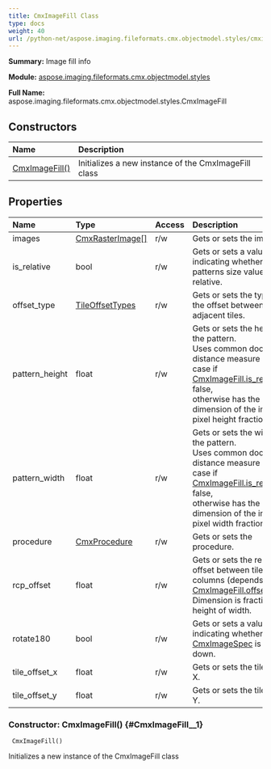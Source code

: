 ```yaml
---
title: CmxImageFill Class
type: docs
weight: 40
url: /python-net/aspose.imaging.fileformats.cmx.objectmodel.styles/cmximagefill/
---
```


**Summary:** Image fill info

**Module:** [aspose.imaging.fileformats.cmx.objectmodel.styles](/imaging/python-net/aspose.imaging.fileformats.cmx.objectmodel.styles/)

**Full Name:** aspose.imaging.fileformats.cmx.objectmodel.styles.CmxImageFill

## **Constructors**
| **Name** | **Description** |
| :- | :- |
| [CmxImageFill()](#CmxImageFill__1) | Initializes a new instance of the CmxImageFill class |
## **Properties**
| **Name** | **Type** | **Access** | **Description** |
| :- | :- | :- | :- |
| images | [CmxRasterImage[]](/imaging/python-net/aspose.imaging.fileformats.cmx.objectmodel.specs/cmxrasterimage/) | r/w | Gets or sets the images. |
| is_relative | bool | r/w | Gets or sets a value indicating whether patterns size values is relative. |
| offset_type | [TileOffsetTypes](/imaging/python-net/aspose.imaging.fileformats.cmx.objectmodel.enums/tileoffsettypes/) | r/w | Gets or sets the type of the offset between adjacent tiles. |
| pattern_height | float | r/w | Gets or sets the height of the pattern.<br/>            Uses common document distance measure unit in case if [CmxImageFill.is_relative](/imaging/python-net/aspose.imaging.fileformats.cmx.objectmodel.styles/cmximagefill/) is <c>false</c>,<br/>            otherwise has the dimension of the image pixel height fraction. |
| pattern_width | float | r/w | Gets or sets the width of the pattern.<br/>            Uses common document distance measure unit in case if [CmxImageFill.is_relative](/imaging/python-net/aspose.imaging.fileformats.cmx.objectmodel.styles/cmximagefill/) is <c>false</c>,<br/>            otherwise has the dimension of the image pixel width fraction. |
| procedure | [CmxProcedure](/imaging/python-net/aspose.imaging.fileformats.cmx.objectmodel/cmxprocedure/) | r/w | Gets or sets the procedure. |
| rcp_offset | float | r/w | Gets or sets the relative offset between tile rows or columns (depends on [CmxImageFill.offset_type](/imaging/python-net/aspose.imaging.fileformats.cmx.objectmodel.styles/cmximagefill/)).<br/>            Dimension is fractions of height of width. |
| rotate180 | bool | r/w | Gets or sets a value indicating whether this [CmxImageSpec](/imaging/python-net/aspose.imaging.fileformats.cmx.objectmodel.specs/cmximagespec/) is upside down. |
| tile_offset_x | float | r/w | Gets or sets the tile offset X. |
| tile_offset_y | float | r/w | Gets or sets the tile offset Y. |


### Constructor: CmxImageFill() {#CmxImageFill__1}


```
 CmxImageFill() 
```

Initializes a new instance of the CmxImageFill class

